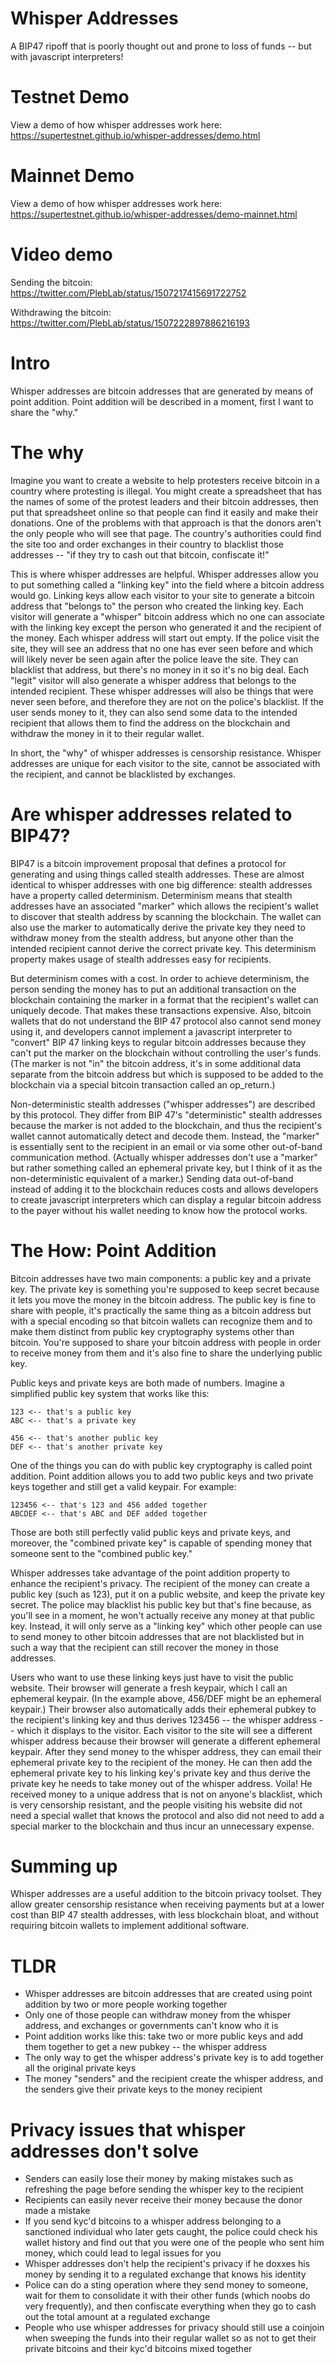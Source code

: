 # Whisper Addresses
A BIP47 ripoff that is poorly thought out and prone to loss of funds -- but with javascript interpreters!

# Testnet Demo

View a demo of how whisper addresses work here: https://supertestnet.github.io/whisper-addresses/demo.html

# Mainnet Demo

View a demo of how whisper addresses work here: https://supertestnet.github.io/whisper-addresses/demo-mainnet.html

# Video demo

Sending the bitcoin: https://twitter.com/PlebLab/status/1507217415691722752

Withdrawing the bitcoin: https://twitter.com/PlebLab/status/1507222897886216193

# Intro

Whisper addresses are bitcoin addresses that are generated by means of point addition. Point addition will be described in a moment, first I want to share the "why."

# The why

Imagine you want to create a website to help protesters receive bitcoin in a country where protesting is illegal. You might create a spreadsheet that has the names of some of the protest leaders and their bitcoin addresses, then put that spreadsheet online so that people can find it easily and make their donations. One of the problems with that approach is that the donors aren't the only people who will see that page. The country's authorities could find the site too and order exchanges in their country to blacklist those addresses -- "if they try to cash out that bitcoin, confiscate it!"

This is where whisper addresses are helpful. Whisper addresses allow you to put something called a "linking key" into the field where a bitcoin address would go. Linking keys allow each visitor to your site to generate a bitcoin address that "belongs to" the person who created the linking key. Each visitor will generate a "whisper" bitcoin address which no one can associate with the linking key except the person who generated it and the recipient of the money. Each whisper address will start out empty. If the police visit the site, they will see an address that no one has ever seen before and which will likely never be seen again after the police leave the site. They can blacklist that address, but there's no money in it so it's no big deal. Each "legit" visitor will also generate a whisper address that belongs to the intended recipient. These whisper addresses will also be things that were never seen before, and therefore they are not on the police's blacklist. If the user sends money to it, they can also send some data to the intended recipient that allows them to find the address on the blockchain and withdraw the money in it to their regular wallet.

In short, the "why" of whisper addresses is censorship resistance. Whisper addresses are unique for each visitor to the site, cannot be associated with the recipient, and cannot be blacklisted by exchanges.

# Are whisper addresses related to BIP47?

BIP47 is a bitcoin improvement proposal that defines a protocol for generating and using things called stealth addresses. These are almost identical to whisper addresses with one big difference: stealth addresses have a property called determinism. Determinism means that stealth addresses have an associated "marker" which allows the recipient's wallet to discover that stealth address by scanning the blockchain. The wallet can also use the marker to automatically derive the private key they need to withdraw money from the stealth address, but anyone other than the intended recipient cannot derive the correct private key. This determinism property makes usage of stealth addresses easy for recipients.

But determinism comes with a cost. In order to achieve determinism, the person sending the money has to put an additional transaction on the blockchain containing the marker in a format that the recipient's wallet can uniquely decode. That makes these transactions expensive. Also, bitcoin wallets that do not understand the BIP 47 protocol also cannot send money using it, and developers cannot implement a javascript interpreter to "convert" BIP 47 linking keys to regular bitcoin addresses because they can't put the marker on the blockchain without controlling the user's funds. (The marker is not "in" the bitcoin address, it's in some additional data separate from the bitcoin address but which is supposed to be added to the blockchain via a special bitcoin transaction called an op_return.)

Non-deterministic stealth addresses ("whisper addresses") are described by this protocol. They differ from BIP 47's "deterministic" stealth addresses because the marker is not added to the blockchain, and thus the recipient's wallet cannot automatically detect and decode them. Instead, the "marker" is essentially sent to the recipient in an email or via some other out-of-band communication method. (Actually whisper addresses don't use a "marker" but rather something called an ephemeral private key, but I think of it as the non-deterministic equivalent of a marker.) Sending data out-of-band instead of adding it to the blockchain reduces costs and allows developers to create javascript interpreters which can display a regular bitcoin address to the payer without his wallet needing to know how the protocol works.

# The How: Point Addition

Bitcoin addresses have two main components: a public key and a private key. The private key is something you're supposed to keep secret because it lets you move the money in the bitcoin address. The public key is fine to share with people, it's practically the same thing as a bitcoin address but with a special encoding so that bitcoin wallets can recognize them and to make them distinct from public key cryptography systems other than bitcoin. You're supposed to share your bitcoin address with people in order to receive money from them and it's also fine to share the underlying public key.

Public keys and private keys are both made of numbers. Imagine a simplified public key system that works like this:

```
123 <-- that's a public key
ABC <-- that's a private key
```

```
456 <-- that's another public key
DEF <-- that's another private key
```

One of the things you can do with public key cryptography is called point addition. Point addition allows you to add two public keys and two private keys together and still get a valid keypair. For example:

```
123456 <-- that's 123 and 456 added together
ABCDEF <-- that's ABC and DEF added together
```

Those are both still perfectly valid public keys and private keys, and moreover, the "combined private key" is capable of spending money that someone sent to the "combined public key."

Whisper addresses take advantage of the point addition property to enhance the recipient's privacy. The recipient of the money can create a public key (such as 123), put it on a public website, and keep the private key secret. The police may blacklist his public key but that's fine because, as you'll see in a moment, he won't actually receive any money at that public key. Instead, it will only serve as a "linking key" which other people can use to send money to other bitcoin addresses that are not blacklisted but in such a way that the recipient can still recover the money in those addresses.

Users who want to use these linking keys just have to visit the public website. Their browser will generate a fresh keypair, which I call an ephemeral keypair. (In the example above, 456/DEF might be an ephemeral keypair.) Their browser also automatically adds their ephemeral pubkey to the recipient's linking key and thus derives 123456 -- the whisper address -- which it displays to the visitor. Each visitor to the site will see a different whisper address because their browser will generate a different ephemeral keypair. After they send money to the whisper address, they can email their ephemeral private key to the recipient of the money. He can then add the ephemeral private key to his linking key's private key and thus derive the private key he needs to take money out of the whisper address. Voila! He received money to a unique address that is not on anyone's blacklist, which is very censorship resistant, and the people visiting his website did not need a special wallet that knows the protocol and also did not need to add a special marker to the blockchain and thus incur an unnecessary expense.

# Summing up

Whisper addresses are a useful addition to the bitcoin privacy toolset. They allow greater censorship resistance when receiving payments but at a lower cost than BIP 47 stealth addresses, with less blockchain bloat, and without requiring bitcoin wallets to implement additional software.

# TLDR

* Whisper addresses are bitcoin addresses that are created using point addition by two or more people working together 
* Only one of those people can withdraw money from the whisper address, and exchanges or governments can't know who it is
* Point addition works like this: take two or more public keys and add them together to get a new pubkey -- the whisper address
* The only way to get the whisper address's private key is to add together all the original private keys
* The money "senders" and the recipient create the whisper address, and the senders give their private keys to the money recipient

# Privacy issues that whisper addresses don't solve

* Senders can easily lose their money by making mistakes such as refreshing the page before sending the whisper key to the recipient
* Recipients can easily never receive their money because the donor made a mistake
* If you send kyc'd bitcoins to a whisper address belonging to a sanctioned individual who later gets caught, the police could check his wallet history and find out that you were one of the people who sent him money, which could lead to legal issues for you
* Whisper addresses don't help the recipient's privacy if he doxxes his money by sending it to a regulated exchange that knows his identity
* Police can do a sting operation where they send money to someone, wait for them to consolidate it with their other funds (which noobs do very frequently), and then confiscate everything when they go to cash out the total amount at a regulated exchange
* People who use whisper addresses for privacy should still use a coinjoin when sweeping the funds into their regular wallet so as not to get their private bitcoins and their kyc'd bitcoins mixed together
